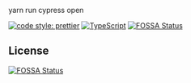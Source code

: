 yarn run cypress open

[![code style: prettier](https://img.shields.io/badge/code_style-prettier-ff69b4.svg?style=flat-square)](https://github.com/prettier/prettier)
[![TypeScript](https://badges.frapsoft.com/typescript/love/typescript.svg?v=101)](https://github.com/ellerbrock/typescript-badges/)
[![FOSSA Status](https://app.fossa.com/api/projects/git%2Bgithub.com%2FBenyamin-Rafaeli%2FmonitorLink.svg?type=shield)](https://app.fossa.com/projects/git%2Bgithub.com%2FBenyamin-Rafaeli%2FmonitorLink?ref=badge_shield)


## License
[![FOSSA Status](https://app.fossa.com/api/projects/git%2Bgithub.com%2FBenyamin-Rafaeli%2FmonitorLink.svg?type=large)](https://app.fossa.com/projects/git%2Bgithub.com%2FBenyamin-Rafaeli%2FmonitorLink?ref=badge_large)